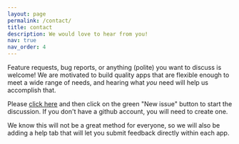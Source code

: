 ```yaml
---
layout: page
permalink: /contact/
title: contact
description: We would love to hear from you!
nav: true
nav_order: 4
---
```


Feature requests, bug reports, or anything (polite) you want to discuss is welcome!  We are motivated to build quality apps that are flexible enough to meet a wide range of needs, and hearing what *you* need will help us accomplish that.

Please <a href="https://github.com/atpsoft/JadeTasksFeedback/issues">click here</a> and then click on the green "New issue" button to start the discussion.  If you don't have a github account, you will need to create one.

We know this will not be a great method for everyone, so we will also be adding a help tab that will let you submit feedback directly within each app.
